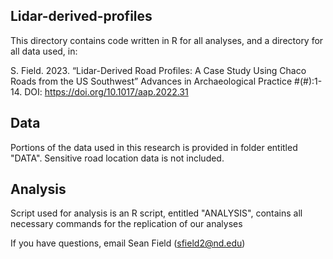 ## Lidar-derived-profiles
This directory contains code written in R for all analyses, and a directory for all data used, in:

S. Field. 2023. “Lidar-Derived Road Profiles: A Case Study Using Chaco Roads from the US Southwest” Advances in Archaeological Practice #(#):1-14. DOI: https://doi.org/10.1017/aap.2022.31

## Data
Portions of the data used in this research is provided in folder entitled "DATA". Sensitive road location data is not included.

## Analysis
Script used for analysis is an R script, entitled "ANALYSIS", contains all necessary commands for the replication of our analyses

If you have questions, email Sean Field (sfield2@nd.edu)
